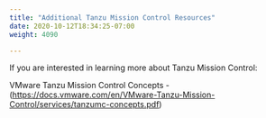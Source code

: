 ```yaml
---
title: "Additional Tanzu Mission Control Resources"
date: 2020-10-12T18:34:25-07:00
weight: 4090

---
```


If you are interested in learning more about Tanzu Mission Control:  

VMware Tanzu Mission Control Concepts - (https://docs.vmware.com/en/VMware-Tanzu-Mission-Control/services/tanzumc-concepts.pdf)

